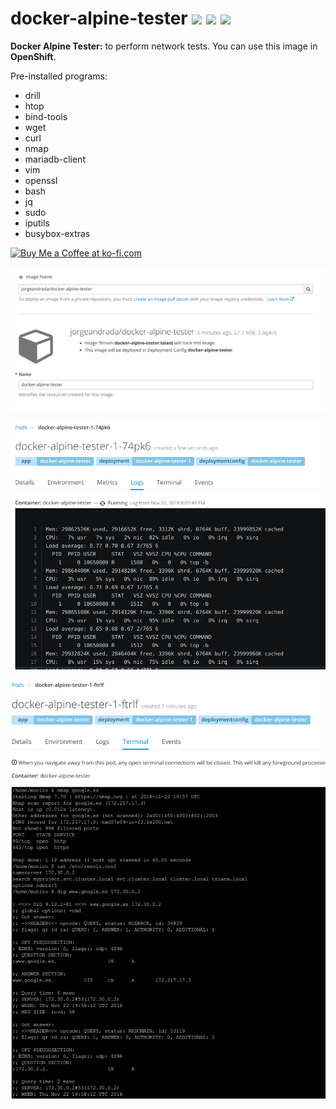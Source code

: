 # docker-alpine-tester [![](https://images.microbadger.com/badges/image/jorgeandrada/docker-alpine-tester.svg)](https://microbadger.com/images/jorgeandrada/docker-alpine-tester "Get your own image badge on microbadger.com") [![](https://images.microbadger.com/badges/version/jorgeandrada/docker-alpine-tester.svg)](https://microbadger.com/images/jorgeandrada/docker-alpine-tester "Get your own version badge on microbadger.com") [![](https://images.microbadger.com/badges/commit/jorgeandrada/docker-alpine-tester.svg)](https://microbadger.com/images/jorgeandrada/docker-alpine-tester "Get your own commit badge on microbadger.com")

**Docker Alpine Tester:** to perform network tests. You can use this image in **OpenShift**.

Pre-installed programs:
-   drill
-   htop
-   bind-tools
-   wget
-   curl
-   nmap
-   mariadb-client
-   vim
-   openssl
-   bash
-   jq
-   sudo
-   iputils
-   busybox-extras

<a href='https://ko-fi.com/A417UXC'><img height='36' style='border:0px;height:36px;' src='https://az743702.vo.msecnd.net/cdn/kofi2.png?v=0' border='0' alt='Buy Me a Coffee at ko-fi.com' /></a>


![Run container](https://raw.githubusercontent.com/jandradap/docker-alpine-tester/develop/images/run.png)

![Logs container](https://raw.githubusercontent.com/jandradap/docker-alpine-tester/develop/images/logs.png)

![Tests](https://raw.githubusercontent.com/jandradap/docker-alpine-tester/develop/images/tests.png)
